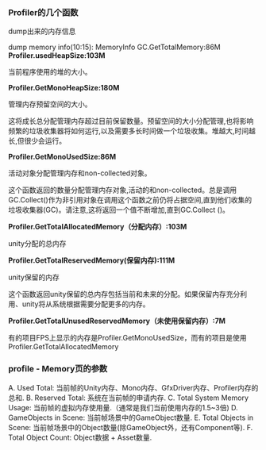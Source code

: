 ### Profiler的几个函数

dump出来的内存信息

dump memory info(10:15):  MemoryInfo  GC.GetTotalMemory:86M
 **Profiler.usedHeapSize:103M**

当前程序使用的堆的大小。 



**Profiler.GetMonoHeapSize:180M**

管理内存预留空间的大小。

这将成长总分配管理内存超过目前保留数量。预留空间的大小分配管理,也将影响频繁的垃圾收集器将如何运行,以及需要多长时间做一个垃圾收集。堆越大,时间越长,但很少会运行。



**Profiler.GetMonoUsedSize:86M**

活动对象分配管理内存和non-collected对象。 　　 　　

这个函数返回的数量分配管理内存对象,活动的和non-collected。总是调用GC.Collect()作为非引用对象在调用这个函数之前仍将占据空间,直到他们收集的垃圾收集器(GC)。请注意,这将返回一个值不断增加,直到GC.Collect ()。



**Profiler.GetTotalAllocatedMemory（分配内存）:103M**

unity分配的总内存



**Profiler.GetTotalReservedMemory(保留内存):111M**

unity保留的内存

这个函数返回unity保留的总内存包括当前和未来的分配。如果保留内存充分利用、unity将从系统根据需要分配更多的内存。



**Profiler.GetTotalUnusedReservedMemory（未使用保留内存）:7M**



有的项目FPS上显示的内存是Profiler.GetMonoUsedSize，而有的项目是使用Profiler.GetTotalAllocatedMemory



### profile - Memory页的参数

 A. Used Total: 
      当前帧的Unity内存、Mono内存、GfxDriver内存、Profiler内存的总和. 
   B. Reserved Total: 
      系统在当前帧的申请内存. 
   C. Total System Memory Usage: 
      当前帧的虚拟内存使用量.（通常是我们当前使用内存的1.5~3倍) 
   D. GameObjects in Scene: 
      当前帧场景中的GameObject数量. 
   E. Total Objects in Scene: 
      当前帧场景中的Object数量(除GameObject外，还有Component等). 
   F. Total Object Count: 
      Object数据 + Asset数量.





